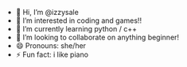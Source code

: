 - 👋 Hi, I’m @izzysale
- 👀 I’m interested in coding and games!!
- 🌱 I’m currently learning python / c++
- 💞️ I’m looking to collaborate on anything beginner!
- 😄 Pronouns: she/her
- ⚡ Fun fact: i like piano
<!---
izzysale/izzysale is a ✨ special ✨ repository because its `README.md` (this file) appears on your GitHub profile.
You can click the Preview link to take a look at your changes.
--->
